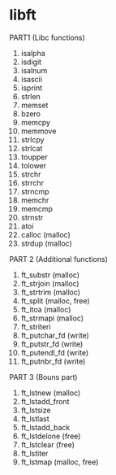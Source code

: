 # libft

PART1 (Libc functions)
1. isalpha
2. isdigit
3. isalnum
4. isascii
5. isprint
6. strlen
7. memset
8. bzero
9. memcpy
10. memmove
11. strlcpy
12. strlcat
13. toupper
14. tolower
15. strchr
16. strrchr
17. strncmp
18. memchr
19. memcmp
20. strnstr
21. atoi
22. calloc (malloc)
23. strdup (malloc)

PART 2 (Additional functions)
1. ft_substr (malloc)
2. ft_strjoin (malloc)
3. ft_strtrim (malloc)
4. ft_split (malloc, free)
5. ft_itoa (malloc)
6. ft_strmapi (malloc)
7. ft_striteri
8. ft_putchar_fd (write)
9. ft_putstr_fd (write)
10. ft_putendl_fd (write)
11. ft_putnbr_fd (write)

PART 3 (Bouns part)
1. ft_lstnew (malloc)
2. ft_lstadd_front
3. ft_lstsize
4. ft_lstlast
5. ft_lstadd_back
6. ft_lstdelone (free)
7. ft_lstclear (free)
8. ft_lstiter
9. ft_lstmap (malloc, free)

